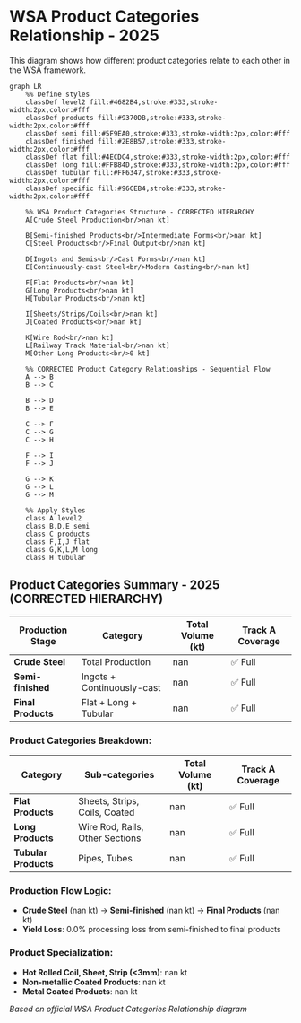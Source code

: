 # WSA Product Categories Relationship - 2025

This diagram shows how different product categories relate to each other in the WSA framework.

```mermaid
graph LR
    %% Define styles
    classDef level2 fill:#4682B4,stroke:#333,stroke-width:2px,color:#fff
    classDef products fill:#9370DB,stroke:#333,stroke-width:2px,color:#fff
    classDef semi fill:#5F9EA0,stroke:#333,stroke-width:2px,color:#fff
    classDef finished fill:#2E8B57,stroke:#333,stroke-width:2px,color:#fff
    classDef flat fill:#4ECDC4,stroke:#333,stroke-width:2px,color:#fff
    classDef long fill:#FFB84D,stroke:#333,stroke-width:2px,color:#fff
    classDef tubular fill:#FF6347,stroke:#333,stroke-width:2px,color:#fff
    classDef specific fill:#96CEB4,stroke:#333,stroke-width:2px,color:#fff
    
    %% WSA Product Categories Structure - CORRECTED HIERARCHY
    A[Crude Steel Production<br/>nan kt]
    
    B[Semi-finished Products<br/>Intermediate Forms<br/>nan kt]
    C[Steel Products<br/>Final Output<br/>nan kt]
    
    D[Ingots and Semis<br/>Cast Forms<br/>nan kt]
    E[Continuously-cast Steel<br/>Modern Casting<br/>nan kt]
    
    F[Flat Products<br/>nan kt]
    G[Long Products<br/>nan kt]
    H[Tubular Products<br/>nan kt]
    
    I[Sheets/Strips/Coils<br/>nan kt]
    J[Coated Products<br/>nan kt]
    
    K[Wire Rod<br/>nan kt]
    L[Railway Track Material<br/>nan kt]
    M[Other Long Products<br/>0 kt]
    
    %% CORRECTED Product Category Relationships - Sequential Flow
    A --> B
    B --> C
    
    B --> D
    B --> E
    
    C --> F
    C --> G
    C --> H
    
    F --> I
    F --> J
    
    G --> K
    G --> L
    G --> M
    
    %% Apply Styles
    class A level2
    class B,D,E semi
    class C products
    class F,I,J flat
    class G,K,L,M long
    class H tubular
```

## Product Categories Summary - 2025 (CORRECTED HIERARCHY)

| Production Stage | Category | Total Volume (kt) | Track A Coverage |
|-----------------|----------|-------------------|------------------|
| **Crude Steel** | Total Production | nan | ✅ Full |
| **Semi-finished** | Ingots + Continuously-cast | nan | ✅ Full |
| **Final Products** | Flat + Long + Tubular | nan | ✅ Full |

### Product Categories Breakdown:
| Category | Sub-categories | Total Volume (kt) | Track A Coverage |
|----------|----------------|-------------------|------------------|
| **Flat Products** | Sheets, Strips, Coils, Coated | nan | ✅ Full |
| **Long Products** | Wire Rod, Rails, Other Sections | nan | ✅ Full |
| **Tubular Products** | Pipes, Tubes | nan | ✅ Full |

### Production Flow Logic:
- **Crude Steel** (nan kt) → **Semi-finished** (nan kt) → **Final Products** (nan kt)
- **Yield Loss**: 0.0% processing loss from semi-finished to final products

### Product Specialization:
- **Hot Rolled Coil, Sheet, Strip (<3mm)**: nan kt
- **Non-metallic Coated Products**: nan kt  
- **Metal Coated Products**: nan kt

*Based on official WSA Product Categories Relationship diagram*

